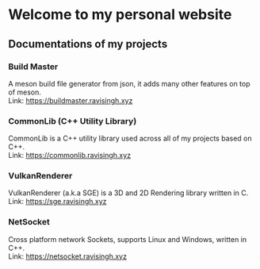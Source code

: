# Welcome to my personal website

## Documentations of my projects
### Build Master
A meson build file generator from json, it adds many other features on top of meson.  
Link: https://buildmaster.ravisingh.xyz
### CommonLib (C++ Utility Library)
CommonLib is a C++ utility library used across all of my projects based on C++.  
Link: https://commonlib.ravisingh.xyz
### VulkanRenderer
VulkanRenderer (a.k.a SGE) is a 3D and 2D Rendering library written in C.  
Link: https://sge.ravisingh.xyz
### NetSocket
Cross platform network Sockets, supports Linux and Windows, written in C++.  
Link: https://netsocket.ravisingh.xyz

